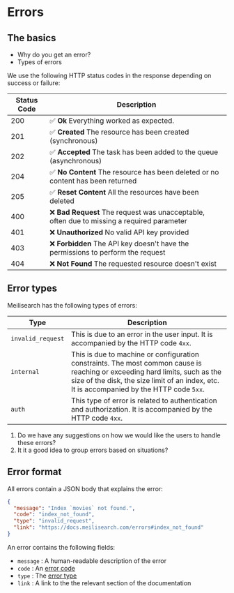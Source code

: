 # Errors

## The basics

- Why do you get an error?
- Types of errors

We use the following HTTP status codes in the response depending on success or failure:

| Status Code         | Description                                                     |
|---------------------|-----------------------------------------------------------------|
| 200 | ✅ **Ok** Everything worked as expected.                                         |
| 201 | ✅ **Created** The resource has been created (synchronous)                          |
| 202 | ✅  **Accepted** The task has been added to the queue (asynchronous)                 |
| 204 | ✅ **No Content** The resource has been deleted or no content has been returned     |
| 205 | ✅ **Reset Content** All the resources have been deleted                              |
| 400 | ❌ **Bad Request** The request was unacceptable, often due to missing a required parameter|
| 401 | ❌ **Unauthorized** No valid API key provided                                           |
| 403 | ❌ **Forbidden** The API key doesn't have the permissions to perform the request       |
| 404 | ❌ **Not Found** The requested resource doesn't exist                               |

## Error types

Meilisearch has the following types of errors:

| Type            | Description                                                                                       |
|-----------------|---------------------------------------------------------------------------------------------------|
| `invalid_request` | This is due to an error in the user input. It is accompanied by the HTTP code `4xx`. |
| `internal`        | This is due to machine or configuration constraints. The most common cause is reaching or exceeding hard limits, such as the size of the disk, the size limit of an index, etc. It is accompanied by the HTTP code `5xx`.  |
| `auth`            | This type of error is related to authentication and authorization. It is accompanied by the HTTP code `4xx`. |

1. Do we have any suggestions on  how we would like the users to handle these errors?
2. It it a good idea to group errors based on situations?

## Error format

All errors contain a JSON body that explains the error:

```json
{
  "message": "Index `movies` not found.",
  "code": "index_not_found",
  "type": "invalid_request",
  "link": "https://docs.meilisearch.com/errors#index_not_found"
}
```

An error contains the following fields:

- `message` : A human-readable description of the error
- `code` : An [error code](/reference/errors/error_codes.md)
- `type` : The [error type](#error-type)
- `link` : A link to the the relevant section of the documentation
